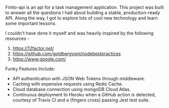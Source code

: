 Finito-api is an api for a task management application.
This project was built to answer all the questions I had about building a stable, production-ready API. Along the way, I got to explore lots of cool new technology and learn some important lessons.



I couldn't have done it myself and was heavily inspired by the following resources -
1. https://12factor.net/
2. https://github.com/goldbergyoni/nodebestpractices
3. https://www.google.com/



Funky Features Include:
* API authentication with JSON Web Tokens through middleware.
* Caching with expensive requests using Redis Cache.
* Cloud database connection using mongoDB Cloud Atlas. 
* Continuous deployment to Heroku when a GitHub action is detected, courtesy of Travis CI and a (fingers cross) passing Jest test suite.
